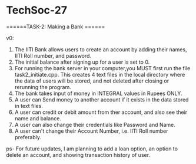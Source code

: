 # TechSoc-27

======TASK-2: Making a Bank ======

v0:
1. The IITI Bank allows users to create an account by adding their names, IITI Roll number, and password.
2. The initial balance after signing up for a user is set to 0.
3. For running the bank server in your computer,you MUST first run the file task2_initiate.cpp. This creates 4 text files in the local directory where the data of users will be stored, and not deleted after closing or rerunning the program.
4. The bank takes input of money in INTEGRAL values in Rupees ONLY.
5. A user can Send money to another account if it exists in the data stored in text files.
6. A user can credit or debit amount from ther account, and also see their name and balance.
7. A user can also change their credentials like Password and Name.
8. A user can't change their Account Number, i.e. IITI Roll number preferably.

ps- For future updates, I am planning to add a loan option, an option to delete an account, and showing transaction history of user.
